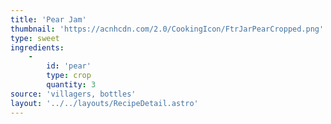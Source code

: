 ```yaml
---
title: 'Pear Jam'
thumbnail: 'https://acnhcdn.com/2.0/CookingIcon/FtrJarPearCropped.png'
type: sweet
ingredients:
	-
		id: 'pear'
		type: crop
		quantity: 3
source: 'villagers, bottles'
layout: '../../layouts/RecipeDetail.astro'
---
```

